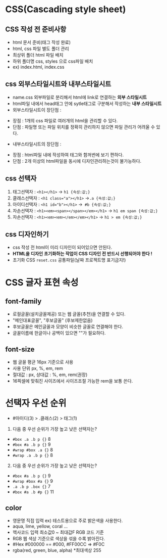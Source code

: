# CSS(Cascading style sheet)
## CSS 작성 전 준비사항
* html 문서 준비(태그 작성 완료)
* html, css 파일 별도 폴더 관리
* 최상위 폴더 html 파일 배치
* 하위 폴더명 css, styles 으로 css파일 배치
* ex) index.html, index.css
## css 외부스타일시트와 내부스타일시트
* name.css 외부파일로 분리해서 html에 link로 연결하는 **외부 스타일시트**
* html파일 내에서 head태그 안에 sytle태그로 구분해서 작성하는 **내부 스타일시트**
* 외부스타일시트이 장단점 : 
- 장점 : 1개의 css 파일로 여러개의 html을 관리할 수 있다.
- 단점 : 파일명 또는 파일 위치를 정확히 관리하지 않으면 파일 관리가 어려울 수 있다.
* 내부스타일시트의 장단점 :
- 장점 : html파일 내에 작성하여 태그와 함꺼번에 보기 편하다. 
- 단점 : 2개 이상의 html파일을 동시에 디자인관리하는것이 불가능하다.
## css 선택자 
1. 태그선택자 : `<h1></h1>` -> `h1 {속성:값;}`
2. 클래스선택자 : `<h1 class="a"></h1>` ->`.a {속성:값;}`
2. 아이디선택자 : `<h1 id="b"></h1>` ->` #b {속성:값;}`
4. 자손선택자 : `<h1><em><span></span></em></h1>` -> `h1 em span {속성:값;}`
4. 자손선택자 : `<h1><em><em></em></em></h1>` -> `h1 > em {속성:값;}`
## css 디자인하기
* css 작성 전 html이 미리 디자인이 되어있으면 안된다. 
* **HTML을 디자인 초기화하는 작업이 CSS 디자인 전 반드시 선행되어야 한다 !**
* 초기화 CSS `reset.css` 공통파일(날짜 프로젝트명 표기금지!)
# CSS 글자 표현 속성
## font-family 
* 로컬글꼴(설치글꼴제공) 또는 웹 글꼴(추천)을 연결할 수 있다. 
* "메인대표글꼴", "후보글꼴" (후보제한없음)
* 후보글꼴은 메인글꼴과 모양이 비슷한 글꼴로 연결해야 한다. 
* 글꼴이름에 한글이나 공백이 있으면 ""가 필요하다. 
## font-size
* 웹 글꼴 평균 16px 기준으로 사용 
* 사용 단위 px, %, em, rem 
* 절대값 : px, 상대값 : %, em, rem(권장)
* 16픽셀에 맞춰진 사이즈에서 사이즈조절 가능한 rem을 보통 쓴다. 
# 선택자 우선 순위
* #아이디(3) > .클래스(2) > 태그(1)
1. 다음 중 우선 순위가 가장 높고 낮은 선택자는?
* `#box .a .b p {}` 8
* `#box #a .b p {}` 9
* `#wrap #box .a {}` 8
* `#wrap .a .b p {}` 8
2. 다음 중 우선 순위가 가장 높고 낮은 선택자는?
* `#box #a .b p {}` 9
* `#wrap #box #a {}` 9
* `.a .b p .box {}` 7
* `#box #a .b #p {}` 11
## color 
* 영문명 직접 입력 ex) 테스트용으로 주로 밝은색을 사용한다. 
* aqua, lime, yellow, coral ... 
* 헥사코드 입력 최소값0 ~ 최대갑F RGB 코드 기준
* RGB 웹 색상 기준으로 색상을 섞을 수록 밝아진다.
* #Hex #000000 == #000, #FF00CC => #F0C
* rgba(red, green, blue, alpha) *최대색상 255
